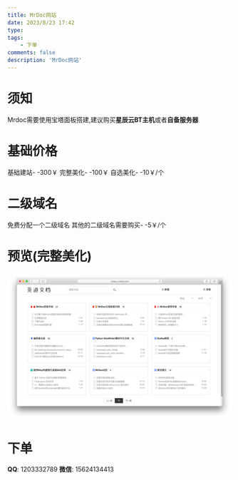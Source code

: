 ```yaml
---
title: MrDoc网站
date: 2023/8/23 17:42
type: 
tags: 
    - 下单
comments: false
description: 'MrDoc网站'
---
```

# 须知
Mrdoc需要使用宝塔面板搭建,建议购买**星辰云BT主机**或者**自备服务器**
# 基础价格
基础建站- -300￥
完整美化- -100￥
自选美化- -10￥/个
# 二级域名
免费分配一个二级域名
其他的二级域名需要购买- -5￥/个
# 预览(完整美化)
![预览](../img/mrdoc.png)
# 下单
**QQ**: 1203332789
**微信**: 15624134413